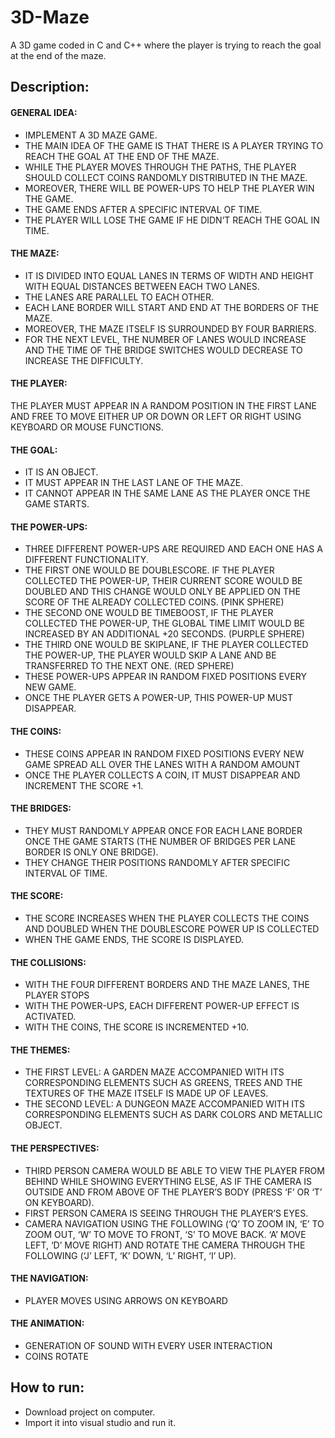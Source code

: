 # 3D-Maze
A 3D game coded in C and C++ where the player is trying to reach the goal at the end of the maze.

## Description:

#### GENERAL IDEA:
- IMPLEMENT A 3D MAZE GAME.
- THE MAIN IDEA OF THE GAME IS THAT THERE IS A PLAYER TRYING TO REACH THE GOAL AT THE END OF THE MAZE.
- WHILE THE PLAYER MOVES THROUGH THE PATHS, THE PLAYER SHOULD COLLECT COINS RANDOMLY DISTRIBUTED IN THE MAZE.
- MOREOVER, THERE WILL BE POWER-UPS TO HELP THE PLAYER WIN THE GAME.
- THE GAME ENDS AFTER A SPECIFIC INTERVAL OF TIME.
- THE PLAYER WILL LOSE THE GAME IF HE DIDN’T REACH THE GOAL IN TIME.

#### THE MAZE:
- IT IS DIVIDED INTO EQUAL LANES IN TERMS OF WIDTH AND HEIGHT WITH EQUAL DISTANCES BETWEEN EACH TWO LANES.
- THE LANES ARE PARALLEL TO EACH OTHER.
- EACH LANE BORDER WILL START AND END AT THE BORDERS OF THE MAZE.
- MOREOVER, THE MAZE ITSELF IS SURROUNDED BY FOUR BARRIERS.
- FOR THE NEXT LEVEL, THE NUMBER OF LANES WOULD INCREASE AND THE TIME OF THE BRIDGE SWITCHES WOULD DECREASE TO INCREASE THE DIFFICULTY.

#### THE PLAYER: 
THE PLAYER MUST APPEAR IN A RANDOM POSITION IN THE FIRST LANE AND FREE TO MOVE EITHER UP OR DOWN OR LEFT OR RIGHT USING KEYBOARD OR MOUSE FUNCTIONS.

#### THE GOAL:
- IT IS AN OBJECT.
- IT MUST APPEAR IN THE LAST LANE OF THE MAZE.
- IT CANNOT APPEAR IN THE SAME LANE AS THE PLAYER ONCE THE GAME STARTS.

#### THE POWER-UPS:
- THREE DIFFERENT POWER-UPS ARE REQUIRED AND EACH ONE HAS A DIFFERENT FUNCTIONALITY.
- THE FIRST ONE WOULD BE DOUBLESCORE. IF THE PLAYER COLLECTED THE POWER-UP, THEIR CURRENT SCORE WOULD BE DOUBLED AND THIS CHANGE WOULD ONLY BE APPLIED ON THE SCORE OF THE ALREADY COLLECTED COINS. (PINK SPHERE)
- THE SECOND ONE WOULD BE TIMEBOOST, IF THE PLAYER COLLECTED THE POWER-UP, THE GLOBAL TIME LIMIT WOULD BE INCREASED BY AN ADDITIONAL +20 SECONDS. (PURPLE SPHERE)
- THE THIRD ONE WOULD BE SKIPLANE, IF THE PLAYER COLLECTED THE POWER-UP, THE PLAYER WOULD SKIP A LANE AND BE TRANSFERRED TO THE NEXT ONE. (RED SPHERE)
- THESE POWER-UPS APPEAR IN RANDOM FIXED POSITIONS EVERY NEW GAME.
- ONCE THE PLAYER GETS A POWER-UP, THIS POWER-UP MUST DISAPPEAR.
 
#### THE COINS:
- THESE COINS APPEAR IN RANDOM FIXED POSITIONS EVERY NEW GAME SPREAD ALL OVER THE LANES WITH A RANDOM AMOUNT
- ONCE THE PLAYER COLLECTS A COIN, IT MUST DISAPPEAR AND INCREMENT THE SCORE +1.

#### THE BRIDGES:
- THEY MUST RANDOMLY APPEAR ONCE FOR EACH LANE BORDER ONCE THE GAME STARTS (THE NUMBER OF BRIDGES PER LANE BORDER IS ONLY ONE BRIDGE).
- THEY CHANGE THEIR POSITIONS RANDOMLY AFTER SPECIFIC INTERVAL OF TIME.

#### THE SCORE:
- THE SCORE INCREASES WHEN THE PLAYER COLLECTS THE COINS AND DOUBLED WHEN THE DOUBLESCORE POWER UP IS COLLECTED
- WHEN THE GAME ENDS, THE SCORE IS DISPLAYED.

#### THE COLLISIONS:
- WITH THE FOUR DIFFERENT BORDERS AND THE MAZE LANES, THE PLAYER STOPS
- WITH THE POWER-UPS, EACH DIFFERENT POWER-UP EFFECT IS ACTIVATED.
- WITH THE COINS, THE SCORE IS INCREMENTED +10.

#### THE THEMES:
- THE FIRST LEVEL: A GARDEN MAZE ACCOMPANIED WITH ITS CORRESPONDING ELEMENTS SUCH AS GREENS, TREES AND THE TEXTURES OF THE MAZE ITSELF IS MADE UP OF LEAVES.
- THE SECOND LEVEL: A DUNGEON MAZE ACCOMPANIED WITH ITS CORRESPONDING ELEMENTS SUCH AS DARK COLORS AND METALLIC OBJECT.

#### THE PERSPECTIVES:
- THIRD PERSON CAMERA WOULD BE ABLE TO VIEW THE PLAYER FROM BEHIND WHILE SHOWING EVERYTHING ELSE, AS IF THE CAMERA IS OUTSIDE AND FROM ABOVE OF THE PLAYER’S BODY (PRESS ‘F’ OR ‘T’ ON KEYBOARD).
- FIRST PERSON CAMERA IS SEEING THROUGH THE PLAYER’S EYES.
- CAMERA NAVIGATION USING THE FOLLOWING (‘Q’ TO ZOOM IN, ‘E’ TO ZOOM OUT, ‘W’ TO MOVE TO FRONT, ‘S’ TO MOVE BACK. ‘A’ MOVE LEFT, ‘D’ MOVE RIGHT) AND ROTATE THE CAMERA THROUGH THE FOLLOWING (‘J’ LEFT, ‘K’ DOWN, ‘L’ RIGHT, ‘I’ UP).

#### THE NAVIGATION:
- PLAYER MOVES USING ARROWS ON KEYBOARD

#### THE ANIMATION:
- GENERATION OF SOUND WITH EVERY USER INTERACTION
- COINS ROTATE

## How to run:
- Download project on computer.
- Import it into visual studio and run it.
